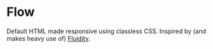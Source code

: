# Flow
Default HTML made responsive using classless CSS. Inspired by (and makes heavy use of) [Fluidity](http://fluidity.sexy/).
